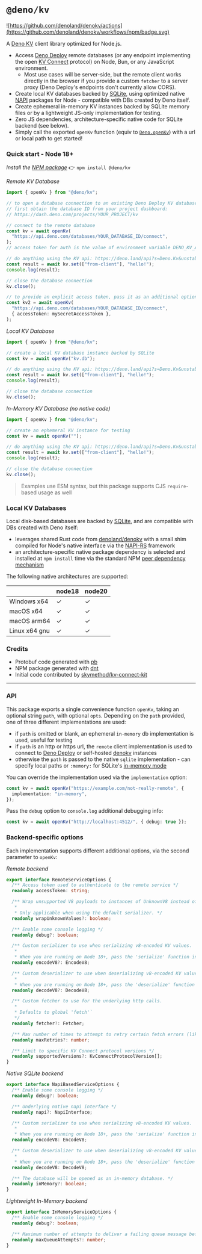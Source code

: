 # `@deno/kv`

![https://github.com/denoland/denokv/actions](https://github.com/denoland/denokv/workflows/npm/badge.svg)

A [Deno KV](https://deno.com/kv) client library optimized for Node.js.

- Access [Deno Deploy](https://deno.com/deploy) remote databases (or any
  endpoint implementing the open
  [KV Connect](https://github.com/denoland/denokv/blob/main/proto/kv-connect.md)
  protocol) on Node, Bun, or any JavaScript environment. 
  - Most use cases will be server-side, but the remote client works directly in
    the browser if you provide a custom `fetcher` to a server proxy
    (Deno Deploy's endpoints don't currently allow CORS).
- Create local KV databases backed by
  [SQLite](https://www.sqlite.org/index.html), using optimized native
  [NAPI](https://nodejs.org/docs/latest-v18.x/api/n-api.html) packages for
  Node - compatible with DBs created by Deno itself.
- Create ephemeral in-memory KV instances backed by SQLite memory files or by a
  lightweight JS-only implementation for testing.
- Zero JS dependencies, architecture-specific native code for SQLite backend
  (see below).
- Simply call the exported `openKv` function (equiv to
  [`Deno.openKv`](https://deno.land/api?s=Deno.openKv&unstable)) with a url or
  local path to get started!

### Quick start - Node 18+

_Install the [NPM package](https://www.npmjs.com/package/@deno/kv)_ 👉
`npm install @deno/kv`

_Remote KV Database_

```ts
import { openKv } from "@deno/kv";

// to open a database connection to an existing Deno Deploy KV database,
// first obtain the database ID from your project dashboard:
// https://dash.deno.com/projects/YOUR_PROJECT/kv

// connect to the remote database
const kv = await openKv(
  "https://api.deno.com/databases/YOUR_DATABASE_ID/connect",
);
// access token for auth is the value of environment variable DENO_KV_ACCESS_TOKEN by default

// do anything using the KV api: https://deno.land/api?s=Deno.Kv&unstable
const result = await kv.set(["from-client"], "hello!");
console.log(result);

// close the database connection
kv.close();

// to provide an explicit access token, pass it as an additional option
const kv2 = await openKv(
  "https://api.deno.com/databases/YOUR_DATABASE_ID/connect",
  { accessToken: mySecretAccessToken },
);
```

_Local KV Database_

```ts
import { openKv } from "@deno/kv";

// create a local KV database instance backed by SQLite
const kv = await openKv("kv.db");

// do anything using the KV api: https://deno.land/api?s=Deno.Kv&unstable
const result = await kv.set(["from-client"], "hello!");
console.log(result);

// close the database connection
kv.close();
```

_In-Memory KV Database (no native code)_

```ts
import { openKv } from "@deno/kv";

// create an ephemeral KV instance for testing
const kv = await openKv("");

// do anything using the KV api: https://deno.land/api?s=Deno.Kv&unstable
const result = await kv.set(["from-client"], "hello!");
console.log(result);

// close the database connection
kv.close();
```

> Examples use ESM syntax, but this package supports CJS `require`-based usage
> as well

### Local KV Databases

Local disk-based databases are backed by
[SQLite](https://www.sqlite.org/index.html), and are compatible with DBs created
with Deno itself:

- leverages shared Rust code from
  [denoland/denokv](https://github.com/denoland/denokv) with a small shim
  compiled for Node's native interface via the [NAPI-RS](https://napi.rs/)
  framework
- an architecture-specific native package dependency is selected and installed
  at `npm install` time via the standard NPM
  [peer dependency mechanism](https://docs.npmjs.com/cli/v10/configuring-npm/package-json#peerdependencies)

The following native architectures are supported:

|               | node18 | node20 |
| ------------- | ------ | ------ |
| Windows x64   | ✓      | ✓      |
| macOS x64     | ✓      | ✓      |
| macOS arm64   | ✓      | ✓      |
| Linux x64 gnu | ✓      | ✓      |

### Credits

- Protobuf code generated with [pb](https://deno.land/x/pbkit/cli/pb/README.md)
- NPM package generated with [dnt](https://github.com/denoland/dnt)
- Initial code contributed by
  [skymethod/kv-connect-kit](https://github.com/skymethod/kv-connect-kit)

---

### API

This package exports a single convenience function `openKv`, taking an optional
string `path`, with optional `opts`. Depending on the `path` provided, one of
three different implementations are used:

- if `path` is omitted or blank, an ephemeral `in-memory` db implementation is
  used, useful for testing
- if `path` is an http or https url, the `remote` client implementation is used
  to connect to [Deno Deploy](https://deno.com/deploy) or self-hosted
  [denokv](https://github.com/denoland/denokv) instances
- otherwise the `path` is passed to the native `sqlite` implementation - can
  specify local paths or `:memory:` for SQLite's
  [in-memory mode](https://www.sqlite.org/inmemorydb.html)

You can override the implementation used via the `implementation` option:

```ts
const kv = await openKv("https://example.com/not-really-remote", {
  implementation: "in-memory",
});
```

Pass the `debug` option to `console.log` additional debugging info:

```ts
const kv = await openKv("http://localhost:4512/", { debug: true });
```

### Backend-specific options

Each implementation supports different additional options,
via the second parameter to `openKv`:

_Remote backend_

```ts
export interface RemoteServiceOptions {
  /** Access token used to authenticate to the remote service */
  readonly accessToken: string;

  /** Wrap unsupported V8 payloads to instances of UnknownV8 instead of failing.
   *
   * Only applicable when using the default serializer. */
  readonly wrapUnknownValues?: boolean;

  /** Enable some console logging */
  readonly debug?: boolean;

  /** Custom serializer to use when serializing v8-encoded KV values.
   *
   * When you are running on Node 18+, pass the 'serialize' function in Node's 'v8' module. */
  readonly encodeV8?: EncodeV8;

  /** Custom deserializer to use when deserializing v8-encoded KV values.
   *
   * When you are running on Node 18+, pass the 'deserialize' function in Node's 'v8' module. */
  readonly decodeV8?: DecodeV8;

  /** Custom fetcher to use for the underlying http calls.
   *
   * Defaults to global 'fetch'`
   */
  readonly fetcher?: Fetcher;

  /** Max number of times to attempt to retry certain fetch errors (like 5xx) */
  readonly maxRetries?: number;

  /** Limit to specific KV Connect protocol versions */
  readonly supportedVersions?: KvConnectProtocolVersion[];
}
```

_Native SQLite backend_

```ts
export interface NapiBasedServiceOptions {
  /** Enable some console logging */
  readonly debug?: boolean;

  /** Underlying native napi interface */
  readonly napi?: NapiInterface;

  /** Custom serializer to use when serializing v8-encoded KV values.
   *
   * When you are running on Node 18+, pass the 'serialize' function in Node's 'v8' module. */
  readonly encodeV8: EncodeV8;

  /** Custom deserializer to use when deserializing v8-encoded KV values.
   *
   * When you are running on Node 18+, pass the 'deserialize' function in Node's 'v8' module. */
  readonly decodeV8: DecodeV8;

  /** The database will be opened as an in-memory database. */
  readonly inMemory?: boolean;
}
```

_Lightweight In-Memory backend_

```ts
export interface InMemoryServiceOptions {
  /** Enable some console logging */
  readonly debug?: boolean;

  /** Maximum number of attempts to deliver a failing queue message before giving up. Defaults to 10. */
  readonly maxQueueAttempts?: number;
}
```
